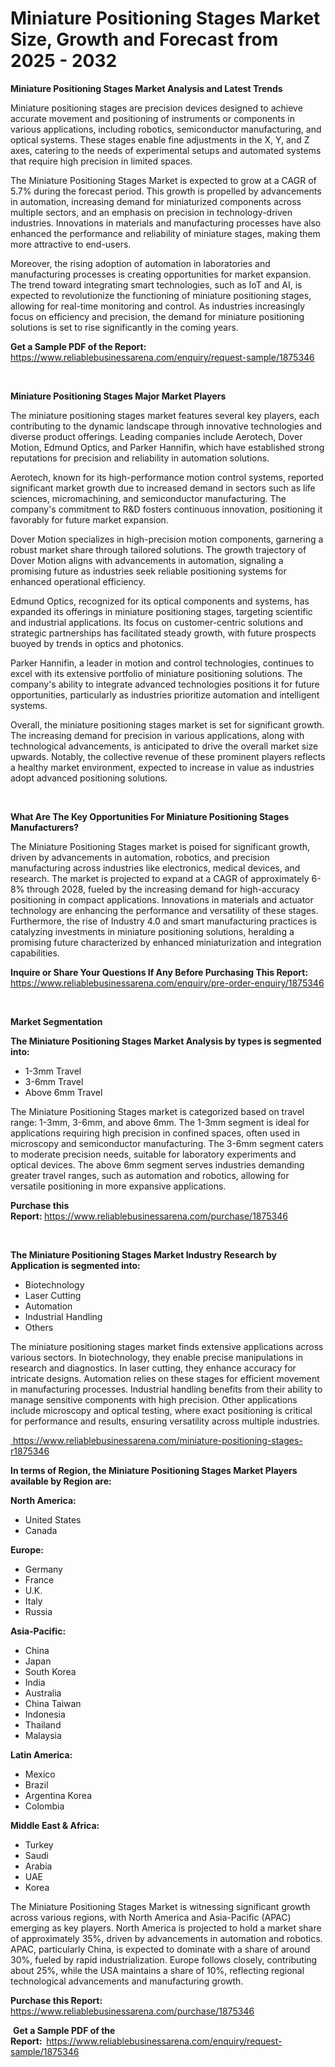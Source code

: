 <p><h1>Miniature Positioning Stages Market Size, Growth and Forecast from 2025 - 2032</h1></p><p><strong>Miniature Positioning Stages Market Analysis and Latest Trends</strong></p>
<p><p>Miniature positioning stages are precision devices designed to achieve accurate movement and positioning of instruments or components in various applications, including robotics, semiconductor manufacturing, and optical systems. These stages enable fine adjustments in the X, Y, and Z axes, catering to the needs of experimental setups and automated systems that require high precision in limited spaces.</p><p>The Miniature Positioning Stages Market is expected to grow at a CAGR of 5.7% during the forecast period. This growth is propelled by advancements in automation, increasing demand for miniaturized components across multiple sectors, and an emphasis on precision in technology-driven industries. Innovations in materials and manufacturing processes have also enhanced the performance and reliability of miniature stages, making them more attractive to end-users.</p><p>Moreover, the rising adoption of automation in laboratories and manufacturing processes is creating opportunities for market expansion. The trend toward integrating smart technologies, such as IoT and AI, is expected to revolutionize the functioning of miniature positioning stages, allowing for real-time monitoring and control. As industries increasingly focus on efficiency and precision, the demand for miniature positioning solutions is set to rise significantly in the coming years.</p></p>
<p><strong>Get a Sample PDF of the Report:&nbsp;</strong> <a href="https://www.reliablebusinessarena.com/enquiry/request-sample/1875346?utm_campaign=2102&utm_medium=2&utm_source=Github&utm_content=ia&utm_term=12042025&utm_id=miniature-positioning-stages">https://www.reliablebusinessarena.com/enquiry/request-sample/1875346</a></p>
<p>&nbsp;</p>
<p><strong>Miniature Positioning Stages Major Market Players</strong></p>
<p><p>The miniature positioning stages market features several key players, each contributing to the dynamic landscape through innovative technologies and diverse product offerings. Leading companies include Aerotech, Dover Motion, Edmund Optics, and Parker Hannifin, which have established strong reputations for precision and reliability in automation solutions.</p><p>Aerotech, known for its high-performance motion control systems, reported significant market growth due to increased demand in sectors such as life sciences, micromachining, and semiconductor manufacturing. The company's commitment to R&D fosters continuous innovation, positioning it favorably for future market expansion.</p><p>Dover Motion specializes in high-precision motion components, garnering a robust market share through tailored solutions. The growth trajectory of Dover Motion aligns with advancements in automation, signaling a promising future as industries seek reliable positioning systems for enhanced operational efficiency.</p><p>Edmund Optics, recognized for its optical components and systems, has expanded its offerings in miniature positioning stages, targeting scientific and industrial applications. Its focus on customer-centric solutions and strategic partnerships has facilitated steady growth, with future prospects buoyed by trends in optics and photonics.</p><p>Parker Hannifin, a leader in motion and control technologies, continues to excel with its extensive portfolio of miniature positioning solutions. The company's ability to integrate advanced technologies positions it for future opportunities, particularly as industries prioritize automation and intelligent systems.</p><p>Overall, the miniature positioning stages market is set for significant growth. The increasing demand for precision in various applications, along with technological advancements, is anticipated to drive the overall market size upwards. Notably, the collective revenue of these prominent players reflects a healthy market environment, expected to increase in value as industries adopt advanced positioning solutions.</p></p>
<p>&nbsp;</p>
<p><strong>What Are The Key Opportunities For Miniature Positioning Stages Manufacturers?</strong></p>
<p><p>The Miniature Positioning Stages market is poised for significant growth, driven by advancements in automation, robotics, and precision manufacturing across industries like electronics, medical devices, and research. The market is projected to expand at a CAGR of approximately 6-8% through 2028, fueled by the increasing demand for high-accuracy positioning in compact applications. Innovations in materials and actuator technology are enhancing the performance and versatility of these stages. Furthermore, the rise of Industry 4.0 and smart manufacturing practices is catalyzing investments in miniature positioning solutions, heralding a promising future characterized by enhanced miniaturization and integration capabilities.</p></p>
<p><strong>Inquire or Share Your Questions If Any Before Purchasing This Report:</strong> <a href="https://www.reliablebusinessarena.com/enquiry/pre-order-enquiry/1875346?utm_campaign=2102&utm_medium=2&utm_source=Github&utm_content=ia&utm_term=12042025&utm_id=miniature-positioning-stages">https://www.reliablebusinessarena.com/enquiry/pre-order-enquiry/1875346</a></p>
<p>&nbsp;</p>
<p><strong>Market Segmentation</strong></p>
<p><strong>The Miniature Positioning Stages Market Analysis by types is segmented into:</strong></p>
<p><ul><li>1-3mm Travel</li><li>3-6mm Travel</li><li>Above 6mm Travel</li></ul></p>
<p><p>The Miniature Positioning Stages market is categorized based on travel range: 1-3mm, 3-6mm, and above 6mm. The 1-3mm segment is ideal for applications requiring high precision in confined spaces, often used in microscopy and semiconductor manufacturing. The 3-6mm segment caters to moderate precision needs, suitable for laboratory experiments and optical devices. The above 6mm segment serves industries demanding greater travel ranges, such as automation and robotics, allowing for versatile positioning in more expansive applications.</p></p>
<p><strong>Purchase this Report:&nbsp;</strong><a href="https://www.reliablebusinessarena.com/purchase/1875346?utm_campaign=2102&utm_medium=2&utm_source=Github&utm_content=ia&utm_term=12042025&utm_id=miniature-positioning-stages">https://www.reliablebusinessarena.com/purchase/1875346</a></p>
<p>&nbsp;</p>
<p><strong>The Miniature Positioning Stages Market Industry Research by Application is segmented into:</strong></p>
<p><ul><li>Biotechnology</li><li>Laser Cutting</li><li>Automation</li><li>Industrial Handling</li><li>Others</li></ul></p>
<p><p>The miniature positioning stages market finds extensive applications across various sectors. In biotechnology, they enable precise manipulations in research and diagnostics. In laser cutting, they enhance accuracy for intricate designs. Automation relies on these stages for efficient movement in manufacturing processes. Industrial handling benefits from their ability to manage sensitive components with high precision. Other applications include microscopy and optical testing, where exact positioning is critical for performance and results, ensuring versatility across multiple industries.</p></p>
<p><a href="https://www.reliablebusinessarena.com/miniature-positioning-stages-r1875346?utm_campaign=2102&utm_medium=2&utm_source=Github&utm_content=ia&utm_term=12042025&utm_id=miniature-positioning-stages">&nbsp;https://www.reliablebusinessarena.com/miniature-positioning-stages-r1875346</a></p>
<p><strong>In terms of Region, the Miniature Positioning Stages Market Players available by Region are:</strong></p>
<p>
    <p> <strong> North America: </strong>
        <ul>
            <li>United States</li>
            <li>Canada</li>
        </ul>
        </p> 
    <p> <strong> Europe: </strong>
        <ul>
            <li>Germany</li>
            <li>France</li>
            <li>U.K.</li>
            <li>Italy</li>
            <li>Russia</li>
        </ul>
        </p> 
    <p> <strong> Asia-Pacific: </strong>
        <ul>
            <li>China</li>
            <li>Japan</li>
            <li>South Korea</li>
            <li>India</li>
            <li>Australia</li>
            <li>China Taiwan</li>
            <li>Indonesia</li>
            <li>Thailand</li>
            <li>Malaysia</li>
        </ul>
        </p> 
    <p> <strong> Latin America: </strong>
        <ul>
            <li>Mexico</li>
            <li>Brazil</li>
            <li>Argentina Korea</li>
            <li>Colombia</li>
        </ul>
        </p> 
    <p> <strong> Middle East & Africa: </strong>
        <ul>
            <li>Turkey</li>
            <li>Saudi</li>
            <li>Arabia</li>
            <li>UAE</li>
            <li>Korea</li>
        </ul>
    </p>
    </p>
<p><p>The Miniature Positioning Stages Market is witnessing significant growth across various regions, with North America and Asia-Pacific (APAC) emerging as key players. North America is projected to hold a market share of approximately 35%, driven by advancements in automation and robotics. APAC, particularly China, is expected to dominate with a share of around 30%, fueled by rapid industrialization. Europe follows closely, contributing about 25%, while the USA maintains a share of 10%, reflecting regional technological advancements and manufacturing growth.</p></p>
<p><strong>Purchase this Report: </strong><a href="https://www.reliablebusinessarena.com/purchase/1875346?utm_campaign=2102&utm_medium=2&utm_source=Github&utm_content=ia&utm_term=12042025&utm_id=miniature-positioning-stages">https://www.reliablebusinessarena.com/purchase/1875346</a></p>
<p>&nbsp;<strong>Get a Sample PDF of the Report:&nbsp;&nbsp;</strong><a href="https://www.reliablebusinessarena.com/enquiry/request-sample/1875346?utm_campaign=2102&utm_medium=2&utm_source=Github&utm_content=ia&utm_term=12042025&utm_id=miniature-positioning-stages">https://www.reliablebusinessarena.com/enquiry/request-sample/1875346</a></p>
<p><strong></strong></p>
<p><p></p><p></p><p></p></p>
